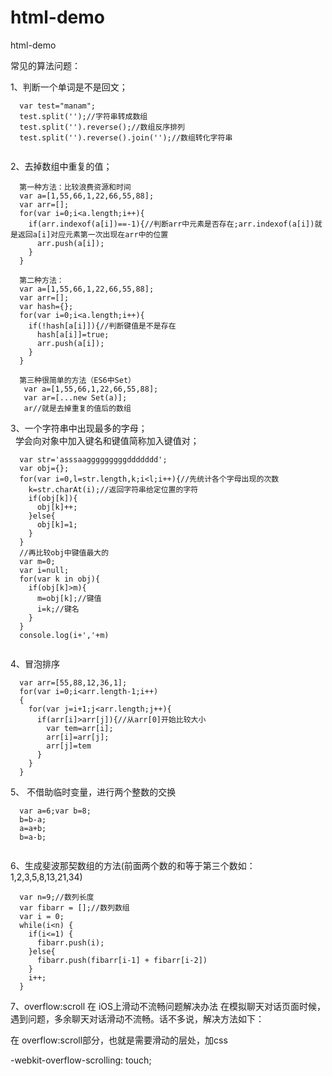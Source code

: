# html-demo
html-demo


常见的算法问题：

1、判断一个单词是不是回文；

```
  var test="manam";
  test.split('');//字符串转成数组
  test.split('').reverse();//数组反序排列
  test.split('').reverse().join('');//数组转化字符串
  
```
2、去掉数组中重复的值；

```
  第一种方法：比较浪费资源和时间
  var a=[1,55,66,1,22,66,55,88];
  var arr=[];
  for(var i=0;i<a.length;i++){
    if(arr.indexof(a[i])==-1){//判断arr中元素是否存在;arr.indexof(a[i])就是返回a[i]对应元素第一次出现在arr中的位置
      arr.push(a[i]);
    }
  }
  
  第二种方法：
  var a=[1,55,66,1,22,66,55,88];
  var arr=[];
  var hash={};
  for(var i=0;i<a.length;i++){
    if(!hash[a[i]]){//判断键值是不是存在
      hash[a[i]]=true;
      arr.push(a[i]);
    }
  }
  
  第三种很简单的方法（ES6中Set）
   var a=[1,55,66,1,22,66,55,88];
   var ar=[...new Set(a)];
   ar//就是去掉重复的值后的数组
```
3、一个字符串中出现最多的字母；  
   学会向对象中加入键名和键值简称加入键值对；
```
  var str='asssaagggggggggddddddd';
  var obj={};
  for(var i=0,l=str.length,k;i<l;i++){//先统计各个字母出现的次数
    k=str.charAt(i);//返回字符串给定位置的字符
    if(obj[k]){
      obj[k]++;
    }else{
      obj[k]=1;
    }
  }
  //再比较obj中键值最大的
  var m=0;
  var i=null;
  for(var k in obj){
    if(obj[k]>m){
      m=obj[k];//键值
      i=k;//键名
    }
  }
  console.log(i+','+m)
  
```
4、冒泡排序
```
  var arr=[55,88,12,36,1];
  for(var i=0;i<arr.length-1;i++)
  {
    for(var j=i+1;j<arr.length;j++){
      if(arr[i]>arr[j]){//从arr[0]开始比较大小
        var tem=arr[i];
        arr[i]=arr[j];
        arr[j]=tem
      }
    }
  }

```
5、 不借助临时变量，进行两个整数的交换
```
  var a=6;var b=8;
  b=b-a;
  a=a+b;
  b=a-b;
  
```
6、生成斐波那契数组的方法(前面两个数的和等于第三个数如：1,2,3,5,8,13,21,34)
```
  var n=9;//数列长度
  var fibarr = [];//数列数组
  var i = 0;
  while(i<n) {
    if(i<=1) {
      fibarr.push(i);
    }else{
      fibarr.push(fibarr[i-1] + fibarr[i-2])
    }
    i++;
  }
```
7、overflow:scroll 在 iOS上滑动不流畅问题解决办法
在模拟聊天对话页面时候，遇到问题，多余聊天对话滑动不流畅。话不多说，解决方法如下：

在  overflow:scroll部分，也就是需要滑动的层处，加css

-webkit-overflow-scrolling: touch;

